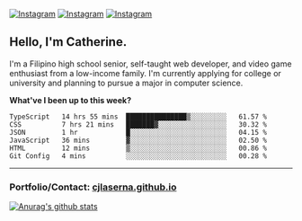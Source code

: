 <a href="https://www.instagram.com/clasernaj/"><img src="https://img.shields.io/badge/-Instagram-e4405f?style=flat-square&logo=Instagram&logoColor=white" alt="Instagram"/></a>
<a href="https://www.linkedin.com/in/catherinelaserna/"><img src="https://img.shields.io/badge/-LinkedIn-0e76a8?style=flat-square&logo=Linkedin&logoColor=white" alt="Instagram"/></a> 
<a href="https://cjlaserna.github.io/"><img src="https://img.shields.io/badge/-Portfolio-purple" alt="Instagram"/></a> 

## Hello, I'm Catherine.
I'm a Filipino high school senior, self-taught web developer, and video game enthusiast from a low-income family. I'm currently applying for college or university and planning to pursue a major in computer science.

**What've I been up to this week?** 
<!--START_SECTION:waka-->

```text
TypeScript   14 hrs 55 mins  ███████████████▒░░░░░░░░░   61.57 %
CSS          7 hrs 21 mins   ███████▓░░░░░░░░░░░░░░░░░   30.32 %
JSON         1 hr            █░░░░░░░░░░░░░░░░░░░░░░░░   04.15 %
JavaScript   36 mins         ▓░░░░░░░░░░░░░░░░░░░░░░░░   02.50 %
HTML         12 mins         ▒░░░░░░░░░░░░░░░░░░░░░░░░   00.86 %
Git Config   4 mins          ░░░░░░░░░░░░░░░░░░░░░░░░░   00.28 %
```

<!--END_SECTION:waka-->

-------------
### Portfolio/Contact: [cjlaserna.github.io](https://cjlaserna.github.io)
[![Anurag's github stats](https://github-readme-stats.vercel.app/api?username=cjlaserna&theme=cobalt)](https://github.com/anuraghazra/github-readme-stats)
